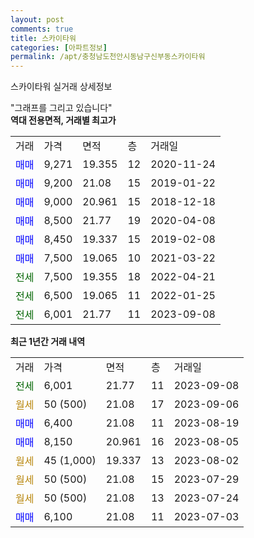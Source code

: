 ```yaml
---
layout: post
comments: true
title: 스카이타워
categories: [아파트정보]
permalink: /apt/충청남도천안시동남구신부동스카이타워
---
```


스카이타워 실거래 상세정보

<script type="text/javascript">
  google.charts.load('current', {'packages':['line', 'corechart']});
  google.charts.setOnLoadCallback(drawChart);

  function drawChart() {
    var data = new google.visualization.DataTable();
    data.addColumn('date', '거래일');
    data.addColumn('number', "매매");
    data.addColumn('number', "전세");
    data.addColumn('number', "전매");

    data.addRows([[new Date(Date.parse("2023-09-08")), null, 6001, null], [new Date(Date.parse("2023-09-06")), null, null, null], [new Date(Date.parse("2023-08-19")), 6400, null, null], [new Date(Date.parse("2023-08-05")), 8150, null, null], [new Date(Date.parse("2023-08-02")), null, null, null], [new Date(Date.parse("2023-07-29")), null, null, null], [new Date(Date.parse("2023-07-24")), null, null, null], [new Date(Date.parse("2023-07-03")), 6100, null, null]]);

    var options = {
      hAxis: {
        format: 'yyyy/MM/dd'
      },    
      lineWidth: 0,
      pointsVisible: true,    
      title: '최근 1년간 유형별 실거래가 분포',
      legend: { position: 'bottom' }
    };

    var formatter = new google.visualization.NumberFormat({pattern:'###,###'} );
    formatter.format(data, 1);
    formatter.format(data, 2);
    
    setTimeout(function() {
        var chart = new google.visualization.LineChart(document.getElementById('columnchart_material'));
        chart.draw(data, (options));
        document.getElementById('loading').style.display = 'none';
    }, 200);
  }
</script>


<div id="loading" style="z-index:20; display: block; margin-left: 0px">"그래프를 그리고 있습니다"</div>
<div id="columnchart_material" style="width: 95%; margin-left: 0px; display: block"></div>
<!-- contents start -->
<b>역대 전용면적, 거래별 최고가</b>
<table class="sortable">
    <tr>
      <td>거래</td>
      <td>가격</td>
      <td>면적</td>
      <td>층</td>
      <td>거래일</td>
    </tr>
        <tr>
          <td><a style="color: blue">매매</a></td>
          <td>9,271</td>
          <td>19.355</td>
          <td>12</td>
          <td>2020-11-24</td>
        </tr>            <tr>
          <td><a style="color: blue">매매</a></td>
          <td>9,200</td>
          <td>21.08</td>
          <td>15</td>
          <td>2019-01-22</td>
        </tr>            <tr>
          <td><a style="color: blue">매매</a></td>
          <td>9,000</td>
          <td>20.961</td>
          <td>15</td>
          <td>2018-12-18</td>
        </tr>            <tr>
          <td><a style="color: blue">매매</a></td>
          <td>8,500</td>
          <td>21.77</td>
          <td>19</td>
          <td>2020-04-08</td>
        </tr>            <tr>
          <td><a style="color: blue">매매</a></td>
          <td>8,450</td>
          <td>19.337</td>
          <td>15</td>
          <td>2019-02-08</td>
        </tr>            <tr>
          <td><a style="color: blue">매매</a></td>
          <td>7,500</td>
          <td>19.065</td>
          <td>10</td>
          <td>2021-03-22</td>
        </tr>        
        <tr>
              <td><a style="color: darkgreen">전세</a></td>
              <td>7,500</td>
              <td>19.355</td>
              <td>18</td>
              <td>2022-04-21</td>
            </tr>            <tr>
              <td><a style="color: darkgreen">전세</a></td>
              <td>6,500</td>
              <td>19.065</td>
              <td>11</td>
              <td>2022-01-25</td>
            </tr>            <tr>
              <td><a style="color: darkgreen">전세</a></td>
              <td>6,001</td>
              <td>21.77</td>
              <td>11</td>
              <td>2023-09-08</td>
            </tr>        
    
</table>

<b>최근 1년간 거래 내역</b>

<table class="sortable">
    <tr>
      <td>거래</td>
      <td>가격</td>
      <td>면적</td>
      <td>층</td>
      <td>거래일</td>
    </tr>
    <tr>
      <td><a style="color: darkgreen">전세</a></td>
      <td>6,001</td>
      <td>21.77</td>
      <td>11</td>
      <td>2023-09-08</td>
    </tr>          <tr>
      <td><a style="color: darkgoldenrod">월세</a></td>
      <td>50 (500)</td>
      <td>21.08</td>
      <td>17</td>
      <td>2023-09-06</td>
    </tr>          <tr>
      <td><a style="color: blue">매매</a></td>
      <td>6,400</td>
      <td>21.08</td>
      <td>11</td>
      <td>2023-08-19</td>
    </tr>          <tr>
      <td><a style="color: blue">매매</a></td>
      <td>8,150</td>
      <td>20.961</td>
      <td>16</td>
      <td>2023-08-05</td>
    </tr>          <tr>
      <td><a style="color: darkgoldenrod">월세</a></td>
      <td>45 (1,000)</td>
      <td>19.337</td>
      <td>13</td>
      <td>2023-08-02</td>
    </tr>          <tr>
      <td><a style="color: darkgoldenrod">월세</a></td>
      <td>50 (500)</td>
      <td>21.08</td>
      <td>15</td>
      <td>2023-07-29</td>
    </tr>          <tr>
      <td><a style="color: darkgoldenrod">월세</a></td>
      <td>50 (500)</td>
      <td>21.08</td>
      <td>13</td>
      <td>2023-07-24</td>
    </tr>          <tr>
      <td><a style="color: blue">매매</a></td>
      <td>6,100</td>
      <td>21.08</td>
      <td>11</td>
      <td>2023-07-03</td>
    </tr>      </table>
<!-- contents end -->    

